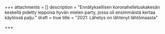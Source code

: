 +++
attachments = []
description = "Ennätyksellisen koronahelletuskakesän keskellä pidetty leppoisa hyvän mielen party, jossa oli ensimmäistä kertaa käytössä palju."
draft = true
title = "2021: Lähetys on lähtenyt lähtömaasta"

+++
